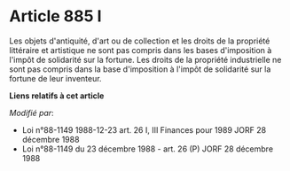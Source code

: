 # Article 885 I

Les objets d'antiquité, d'art ou de collection et les droits de la propriété littéraire et artistique ne sont pas compris
dans les bases d'imposition à l'impôt de solidarité sur la  fortune. Les droits de la propriété industrielle ne sont pas
compris dans la base d'imposition à l'impôt de solidarité sur la fortune de leur inventeur.

**Liens relatifs à cet article**

_Modifié par_:

  - Loi n°88-1149 1988-12-23 art. 26 I, III Finances pour 1989 JORF 28 décembre 1988
  - Loi n°88-1149 du 23 décembre 1988 - art. 26 (P) JORF 28 décembre 1988
